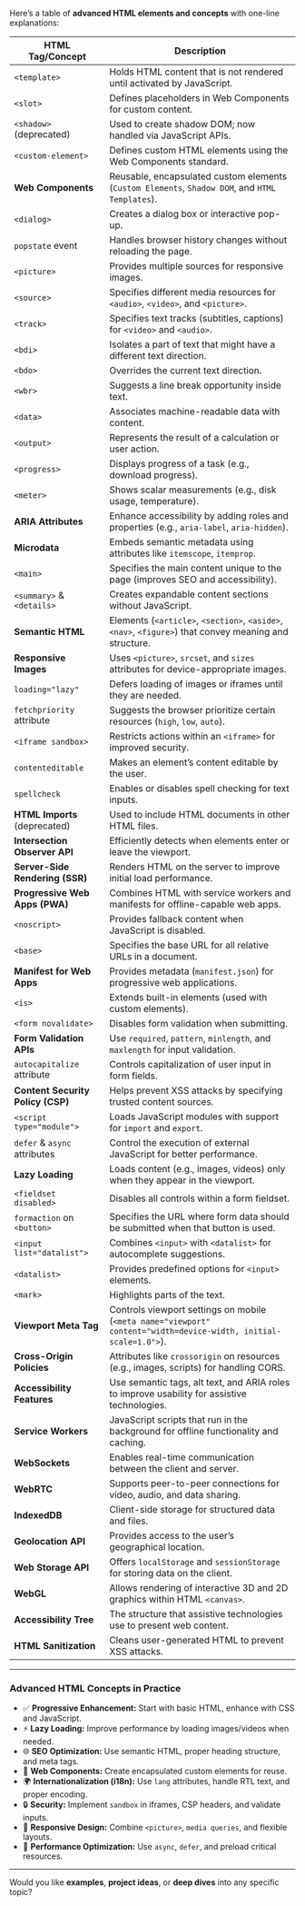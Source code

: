 Here’s a table of **advanced HTML elements and concepts** with one-line explanations:

| **HTML Tag/Concept**       | **Description**                                                   |
|----------------------------|-------------------------------------------------------------------|
| `<template>`               | Holds HTML content that is not rendered until activated by JavaScript.|
| `<slot>`                   | Defines placeholders in Web Components for custom content.        |
| `<shadow>` (deprecated)    | Used to create shadow DOM; now handled via JavaScript APIs.        |
| `<custom-element>`         | Defines custom HTML elements using the Web Components standard.   |
| **Web Components**         | Reusable, encapsulated custom elements (`Custom Elements`, `Shadow DOM`, and `HTML Templates`).|
| `<dialog>`                 | Creates a dialog box or interactive pop-up.                       |
| `popstate` event           | Handles browser history changes without reloading the page.       |
| `<picture>`                | Provides multiple sources for responsive images.                  |
| `<source>`                 | Specifies different media resources for `<audio>`, `<video>`, and `<picture>`.|
| `<track>`                  | Specifies text tracks (subtitles, captions) for `<video>` and `<audio>`.|
| `<bdi>`                    | Isolates a part of text that might have a different text direction.|
| `<bdo>`                    | Overrides the current text direction.                             |
| `<wbr>`                    | Suggests a line break opportunity inside text.                    |
| `<data>`                   | Associates machine-readable data with content.                    |
| `<output>`                 | Represents the result of a calculation or user action.            |
| `<progress>`               | Displays progress of a task (e.g., download progress).            |
| `<meter>`                  | Shows scalar measurements (e.g., disk usage, temperature).        |
| **ARIA Attributes**        | Enhance accessibility by adding roles and properties (e.g., `aria-label`, `aria-hidden`).|
| **Microdata**              | Embeds semantic metadata using attributes like `itemscope`, `itemprop`.|
| `<main>`                   | Specifies the main content unique to the page (improves SEO and accessibility).|
| `<summary>` & `<details>`  | Creates expandable content sections without JavaScript.           |
| **Semantic HTML**          | Elements (`<article>`, `<section>`, `<aside>`, `<nav>`, `<figure>`) that convey meaning and structure.|
| **Responsive Images**      | Uses `<picture>`, `srcset`, and `sizes` attributes for device-appropriate images.|
| `loading="lazy"`           | Defers loading of images or iframes until they are needed.        |
| `fetchpriority` attribute  | Suggests the browser prioritize certain resources (`high`, `low`, `auto`).|
| `<iframe sandbox>`         | Restricts actions within an `<iframe>` for improved security.     |
| `contenteditable`          | Makes an element’s content editable by the user.                  |
| `spellcheck`               | Enables or disables spell checking for text inputs.              |
| **HTML Imports** (deprecated)| Used to include HTML documents in other HTML files.             |
| **Intersection Observer API**| Efficiently detects when elements enter or leave the viewport. |
| **Server-Side Rendering (SSR)**| Renders HTML on the server to improve initial load performance.|
| **Progressive Web Apps (PWA)**| Combines HTML with service workers and manifests for offline-capable web apps.|
| `<noscript>`               | Provides fallback content when JavaScript is disabled.           |
| `<base>`                   | Specifies the base URL for all relative URLs in a document.      |
| **Manifest for Web Apps**  | Provides metadata (`manifest.json`) for progressive web applications.|
| `<is>`                     | Extends built-in elements (used with custom elements).            |
| `<form novalidate>`        | Disables form validation when submitting.                       |
| **Form Validation APIs**   | Use `required`, `pattern`, `minlength`, and `maxlength` for input validation.|
| `autocapitalize` attribute | Controls capitalization of user input in form fields.           |
| **Content Security Policy (CSP)**| Helps prevent XSS attacks by specifying trusted content sources.|
| `<script type="module">`   | Loads JavaScript modules with support for `import` and `export`. |
| `defer` & `async` attributes| Control the execution of external JavaScript for better performance.|
| **Lazy Loading**           | Loads content (e.g., images, videos) only when they appear in the viewport.|
| `<fieldset disabled>`      | Disables all controls within a form fieldset.                    |
| `formaction` on `<button>` | Specifies the URL where form data should be submitted when that button is used.|
| `<input list="datalist">`  | Combines `<input>` with `<datalist>` for autocomplete suggestions.|
| `<datalist>`               | Provides predefined options for `<input>` elements.              |
| `<mark>`                   | Highlights parts of the text.                                   |
| **Viewport Meta Tag**      | Controls viewport settings on mobile (`<meta name="viewport" content="width=device-width, initial-scale=1.0">`).|
| **Cross-Origin Policies**  | Attributes like `crossorigin` on resources (e.g., images, scripts) for handling CORS.|
| **Accessibility Features** | Use semantic tags, alt text, and ARIA roles to improve usability for assistive technologies.|
| **Service Workers**        | JavaScript scripts that run in the background for offline functionality and caching.|
| **WebSockets**             | Enables real-time communication between the client and server.   |
| **WebRTC**                 | Supports peer-to-peer connections for video, audio, and data sharing.|
| **IndexedDB**              | Client-side storage for structured data and files.               |
| **Geolocation API**        | Provides access to the user’s geographical location.             |
| **Web Storage API**        | Offers `localStorage` and `sessionStorage` for storing data on the client.|
| **WebGL**                  | Allows rendering of interactive 3D and 2D graphics within HTML `<canvas>`.|
| **Accessibility Tree**     | The structure that assistive technologies use to present web content.|
| **HTML Sanitization**      | Cleans user-generated HTML to prevent XSS attacks.               |

---

### **Advanced HTML Concepts in Practice**  
- ✅ **Progressive Enhancement:** Start with basic HTML, enhance with CSS and JavaScript.  
- ⚡ **Lazy Loading:** Improve performance by loading images/videos when needed.  
- 🌐 **SEO Optimization:** Use semantic HTML, proper heading structure, and meta tags.  
- 🧩 **Web Components:** Create encapsulated custom elements for reuse.  
- 🌍 **Internationalization (i18n):** Use `lang` attributes, handle RTL text, and proper encoding.  
- 🔒 **Security:** Implement `sandbox` in iframes, CSP headers, and validate inputs.  
- 📱 **Responsive Design:** Combine `<picture>`, `media queries`, and flexible layouts.  
- 🏃 **Performance Optimization:** Use `async`, `defer`, and preload critical resources.  

---

Would you like **examples**, **project ideas**, or **deep dives** into any specific topic?